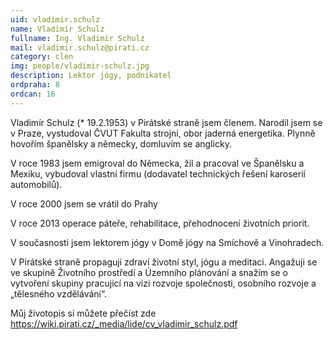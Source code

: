 ```yaml
---
uid: vladimir.schulz
name: Vladimír Schulz
fullname: Ing. Vladimír Schulz
mail: vladimir.schulz@pirati.cz
category: clen
img: people/vladimir-schulz.jpg
description: Lektor jógy, podnikatel
ordpraha: 8
ordcan: 16
---
```

Vladimír Schulz (* 19.2.1953) v Pirátské straně jsem členem. Narodil jsem se v Praze, vystudoval ČVUT Fakulta strojní, obor jaderná energetika. Plynně hovořím španělsky a německy, domluvím se anglicky.

V roce 1983 jsem emigroval do Německa, žil a pracoval ve Španělsku a Mexiku, vybudoval vlastní firmu (dodavatel technických řešení karoserií automobilů).

V roce 2000 jsem se vrátil do Prahy

V roce 2013 operace páteře, rehabilitace, přehodnocení životních priorit.

V současnosti jsem lektorem jógy v Domě jógy na Smíchově a Vinohradech.

V Pirátské straně propaguji zdraví životní styl, jógu a meditaci. Angažuji se ve skupině Životního prostředí a Územního plánování a snažím se o vytvoření skupiny pracující na vizi rozvoje společnosti, osobního rozvoje a „tělesného vzdělávání“.

Můj životopis si můžete přečíst zde https://wiki.pirati.cz/_media/lide/cv_vladimir_schulz.pdf
